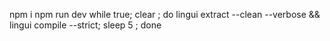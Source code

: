 npm i
npm run dev
while true; clear ; do lingui extract --clean --verbose && lingui compile  --strict; sleep 5 ; done
